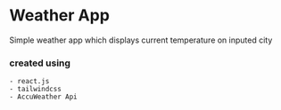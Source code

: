# Weather App
Simple weather app which displays current temperature on inputed city

### created using
    - react.js
    - tailwindcss
    - AccuWeather Api
